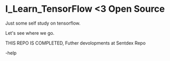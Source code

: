 # I_Learn_TensorFlow <3 Open Source 
Just some self study on tensorflow.

Let's see where we go. 

THIS REPO IS COMPLETED, Futher devolopments at Sentdex Repo

-help
